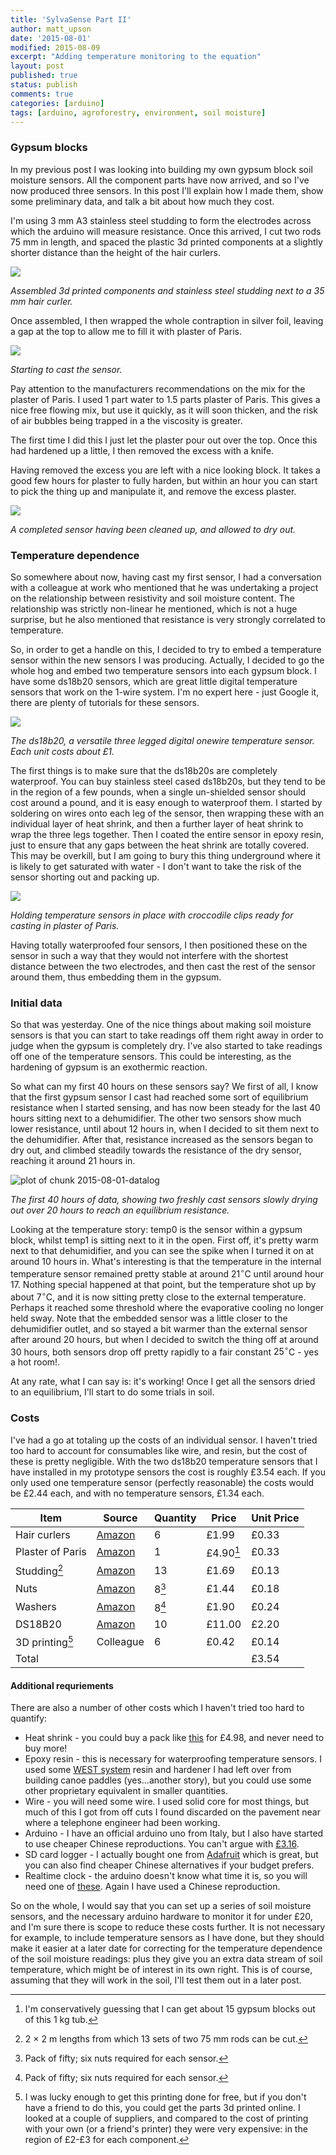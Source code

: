 ```yaml
---
title: 'SylvaSense Part II'
author: matt_upson
date: '2015-08-01'
modified: 2015-08-09
excerpt: "Adding temperature monitoring to the equation"
layout: post
published: true
status: publish
comments: true
categories: [arduino]
tags: [arduino, agroforestry, environment, soil moisture]
---
```

 

 
### Gypsum blocks
 
In my previous post I was looking into building my own gypsum block soil moisture sensors. All the component parts have now arrived, and so I've now produced three sensors. In this post I'll explain how I made them, show some preliminary data, and talk a bit about how much they cost.
 
I'm using 3 mm A3 stainless steel studding to form the electrodes across which the arduino will measure resistance. Once this arrived, I cut two rods 75 mm in length, and spaced the plastic 3d printed components at a slightly shorter distance than the height of the hair curlers.
 
![](/img/2015-08-01-assembly.jpg)
 
*Assembled 3d printed components and stainless steel studding next to a 35 mm hair curler.*
 
Once assembled, I then wrapped the whole contraption in silver foil, leaving a gap at the top to allow me to fill it with plaster of Paris.
 
![](img/2015-08-01-casting1.jpg)
 
*Starting to cast the sensor.*
 
Pay attention to the manufacturers recommendations on the mix for the plaster of Paris. I used 1 part water to 1.5 parts plaster of Paris. This gives a nice free flowing mix, but use it quickly, as it will soon thicken, and the risk of air bubbles being trapped in a the viscosity is greater.
 
The first time I did this I just let the plaster pour out over the top. Once this had hardened up a little, I then removed the excess with a knife.
 
Having removed the excess you are left with a nice looking block. It takes a good few hours for plaster to fully harden, but within an hour you can start to pick the thing up and manipulate it, and remove the excess plaster.
 
![](/img/2015-08-01-completed-sensor1.jpg)
 
*A completed sensor having been cleaned up, and allowed to dry out.*
 
### Temperature dependence
 
So somewhere about now, having cast my first sensor, I had a conversation with a colleague at work who mentioned that he was undertaking a project on the relationship between resistivity and soil moisture content. The relationship was strictly non-linear he mentioned, which is not a huge surprise, but he also mentioned that resistance is very strongly correlated to temperature.
 
So, in order to get a handle on this, I decided to try to embed a temperature sensor within the new sensors I was producing. Actually, I decided to go the whole hog and embed two temperature sensors into each gypsum block. I have some ds18b20 sensors, which are great little digital temperature sensors that work on the 1-wire system. I'm no expert here - just Google it, there are plenty of tutorials for these sensors.
 
![](/img/2015-08-01-ds18b20.jpg)
 
*The ds18b20, a versatile three legged digital onewire temperature sensor. Each unit costs about £1.*
 
The first things is to make sure that the ds18b20s are completely waterproof. You can buy stainless steel cased ds18b20s, but they tend to be in the region of a few pounds, when a single un-shielded sensor should cost around a pound, and it is easy enough to waterproof them. I started by soldering on wires onto each leg of the sensor, then wrapping these with an individual layer of heat shrink, and then a further layer of heat shrink to wrap the three legs together. Then I coated the entire sensor in epoxy resin, just to ensure that any gaps between the heat shrink are totally covered. This may be overkill, but I am going to bury this thing underground where it is likely to get saturated with water - I don't want to take the risk of the sensor shorting out and packing up.
 
![](/img/2015-08-01-ds18b20-position.jpg)
 
*Holding temperature sensors in place with croccodile clips ready for casting in plaster of Paris.*
 
 
Having totally waterproofed four sensors, I then positioned these on the sensor in such a way that they would not interfere with the shortest distance between the two electrodes, and then cast the rest of the sensor around them, thus embedding them in the gypsum.
 
### Initial data
 
So that was yesterday. One of the nice things about making soil moisture sensors is that you can start to take readings off them right away in order to judge when the gypsum is completely dry. I've also started to take readings off one of the temperature sensors. This could be interesting, as the hardening of gypsum is an exothermic reaction.
 
So what can my first 40 hours on these sensors say? We first of all, I know that the first gypsum sensor I cast had reached some sort of equilibrium resistance when I started sensing, and has now been steady for the last 40 hours sitting next to a dehumidifier. The other two sensors show much lower resistance, until about 12 hours in, when I decided to sit them next to the dehumidifier. After that, resistance increased as the sensors began to dry out, and climbed steadily towards the resistance of the dry sensor, reaching it around 21 hours in.
 
![plot of chunk 2015-08-01-datalog](/img/2015-08-01-datalog-1.png)
 
*The first 40 hours of data, showing two freshly cast sensors slowly drying out over 20 hours to reach an equilibrium resistance.*
 
Looking at the temperature story: temp0 is the sensor within a gypsum block, whilst temp1 is sitting next to it in the open. First off, it's pretty warm next to that dehumidifier, and you can see the spike when I turned it on at around 10 hours in. What's interesting is that the temperature in the internal temperature sensor remained pretty stable at around $21^{\circ}$C until around hour 17. Nothing special happened at that point, but the temperature shot up by about $7^{\circ}$C, and it is now sitting pretty close to the external temperature. Perhaps it reached some threshold where the evaporative cooling no longer held sway. Note that the embedded sensor was a little closer to the dehumidifier outlet, and so stayed a bit warmer than the external sensor after around 20 hours, but when I decided to switch the thing off at around 30 hours, both sensors drop off pretty rapidly to a fair constant $25^{\circ}$C - yes a hot room!. 
 
At any rate, what I can say is: it's working! Once I get all the sensors dried to an equilibrium, I'll start to do some trials in soil. 
 
### Costs
 
I've had a go at totaling up the costs of an individual sensor. I haven't tried too hard to account for consumables like wire, and resin, but the cost of these is pretty negligible. With the two ds18b20 temperature sensors that I have installed in my prototype sensors the cost is roughly £3.54 each. If you only used one temperature sensor (perfectly reasonable) the costs would be £2.44 each, and with no temperature sensors, £1.34 each.
 
| Item | Source | Quantity | Price | Unit Price |
|---|---|---|---|---|
| Hair curlers  | [Amazon](http://www.amazon.co.uk/gp/product/B0119BJ1I0?psc=1&redirect=true&ref_=oh_aui_detailpage_o07_s00)| 6 | £1.99 | £0.33 |
| Plaster of Paris| [Amazon](http://www.amazon.co.uk/gp/product/B009K4S1PS?psc=1&redirect=true&ref_=oh_aui_detailpage_o09_s00)| 1 | £4.90[^1]| £0.33 |
Studding[^2]| [Amazon](http://www.amazon.co.uk/gp/product/B00SJHFUQ0?psc=1&redirect=true&ref_=oh_aui_detailpage_o06_s00)| 13 | £1.69 | £0.13|
Nuts|[Amazon](http://www.amazon.co.uk/gp/product/B00A6G3G2C?psc=1&redirect=true&ref_=oh_aui_detailpage_o00_s00)|8[^3]|£1.44| £0.18|
Washers|[Amazon](http://www.amazon.co.uk/gp/product/B00ET7RCXS?psc=1&redirect=true&ref_=oh_aui_detailpage_o01_s00)|8[^3]|£1.90| £0.24|
DS18B20|[Amazon](http://www.amazon.co.uk/gp/product/B00BJY8S8C?psc=1&redirect=true&ref_=oh_aui_detailpage_o02_s00)|10|£11.00|£2.20|
3D printing[^4]|Colleague|6|£0.42|£0.14|
|Total||||£3.54|
 
[^1]: I'm conservatively guessing that I can get about 15 gypsum blocks out of this 1 kg tub.
[^2]: 2 $\times$ 2 m lengths from which 13 sets of two 75 mm rods can be cut.
[^3]: Pack of fifty; six nuts required for each sensor.
[^4]: I was lucky enough to get this printing done for free, but if you don't have a friend to do this, you could get the parts 3d printed online. I looked at a couple of suppliers, and compared to the cost of printing with your own (or a friend's printer) they were very expensive: in the region of £2-£3 for each component.
 
#### Additional requriements
 
There are also a number of other costs which I haven't tried too hard to quantify:
 
* Heat shrink - you could buy a pack like [this](http://www.amazon.co.uk/dp/B00CHKUCWW/ref=sr_1_3?s=electronics&ie=UTF8&qid=1438728427&sr=1-3&keywords=heat+shrink) for £4.98, and never need to buy more!
* Epoxy resin - this is necessary for waterproofing temperature sensors. I used some [WEST system](http://www.westsystem.com/) resin and hardener I had left over from building canoe paddles (yes...another story), but you could use some other proprietary equivalent in smaller quantities.
* Wire - you will need some wire. I used solid core for most things, but much of this I got from off cuts I found discarded on the pavement near where a telephone engineer had been working.
* Arduino - I have an official arduino uno from Italy, but I also have started to use cheaper Chinese reproductions. You can't argue with [£3.16](http://www.amazon.co.uk/gp/product/B00QPUEFNW?psc=1&redirect=true&ref_=oh_aui_detailpage_o05_s00). 
* SD card logger - I actually bought one from [Adafruit](http://www.adafruit.com/) which is great, but you can also find cheaper Chinese alternatives if your budget prefers.
* Realtime clock - the arduino doesn't know what time it is, so you will need one of [these](http://www.amazon.co.uk/gp/product/B00K67X496?psc=1&redirect=true&ref_=oh_aui_search_detailpage). Again I have used a Chinese reproduction.
 
So on the whole, I would say that you can set up a series of soil moisture sensors, and the necessary arduino hardware to monitor it for under £20, and I'm sure there is scope to reduce these costs further. It is not necessary for example, to include temperature sensors as I have done, but they should make it easier at a later date for correcting for the temperature dependence of the soil moisture readings: plus they give you an extra data stream of soil temperature, which might be of interest in its own right. This is of course, assuming that they will work in the soil, I'll test them out in a later post.
 

